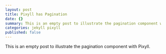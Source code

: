 ```yaml
---
layout: post
title: Pixyll has Pagination
date: {}
summary: This is an empty post to illustrate the pagination component with Pixyll.
categories: jekyll pixyll
published: false
---
```


This is an empty post to illustrate the pagination component with Pixyll.